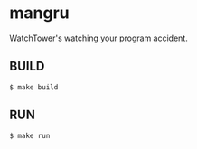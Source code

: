 # mangru
WatchTower's watching your program accident.

## BUILD
```
$ make build
```

## RUN
```
$ make run
```
